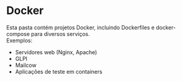 # Docker

Esta pasta contém projetos Docker, incluindo Dockerfiles e docker-compose para diversos serviços.  
Exemplos:
- Servidores web (Nginx, Apache)
- GLPI
- Mailcow
- Aplicações de teste em containers
